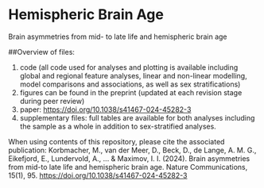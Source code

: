 # Hemispheric Brain Age
 Brain asymmetries from mid- to late life and hemispheric brain age

##Overview of files:
1) code (all code used for analyses and plotting is available including global and regional feature analyses, linear and non-linear modelling, model comparisons and associations, as well as sex stratifications)
2) figures can be found in the preprint (updated at each revision stage during peer review)
3) paper: https://doi.org/10.1038/s41467-024-45282-3
4) supplementary files: full tables are available for both analyses including the sample as a whole in addition to sex-stratified analyses.

When using contents of this repository, please cite the associated publication:
Korbmacher, M., van der Meer, D., Beck, D., de Lange, A. M. G., Eikefjord, E., Lundervold, A., ... & Maximov, I. I. (2024). Brain asymmetries from mid-to late life and hemispheric brain age. Nature Communications, 15(1), 95. https://doi.org/10.1038/s41467-024-45282-3
